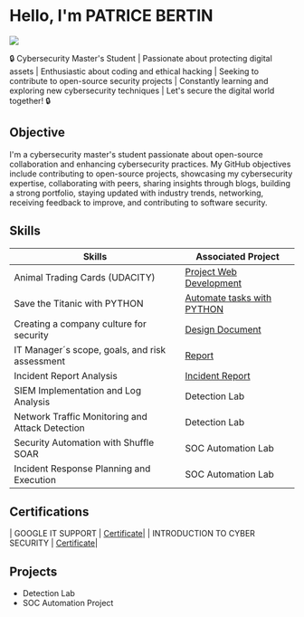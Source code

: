 # Hello, I'm PATRICE BERTIN
<a href="https://www.linkedin.com/in/patrice-bertin-towa-529328170"><img src="https://img.shields.io/badge/-LinkedIn-0072b1?&style=for-the-badge&logo=linkedin&logoColor=white" /></a>

🔒 Cybersecurity Master's Student | Passionate about protecting digital assets | Enthusiastic about coding and ethical hacking | Seeking to contribute to open-source security projects | Constantly learning and exploring new cybersecurity techniques | Let's secure the digital world together! 🔒

## Objective

I'm a cybersecurity master's student passionate about open-source collaboration and enhancing cybersecurity practices. My GitHub objectives include contributing to open-source projects, showcasing my cybersecurity expertise, collaborating with peers, sharing insights through blogs, building a strong portfolio, staying updated with industry trends, networking, receiving feedback to improve, and contributing to software security.

## Skills

| Skills                                         | Associated Project         |
|-----------------------------------------------|----------------------------|
| Animal Trading Cards (UDACITY)                | <a href="https://github.com/PatriceBertin/Animal-Trading-cards">Project Web Development</a>|
| Save the Titanic with PYTHON                  | <a href="https://github.com/PatriceBertin/SAVE-THE-TITANIC">Automate tasks with PYTHON</a>|
| Creating a company culture for security       | <a href="https://github.com/PatriceBertin/DESIGN-DOCUMENT">Design Document</a>|
| IT Manager´s scope, goals, and risk assessment| <a href="https://github.com/PatriceBertin/REPORT.git">Report</a>|
| Incident Report Analysis                      | <a href="https://github.com/PatriceBertin/Incident-Report-Analysis.git">Incident Report</a>|
| SIEM Implementation and Log Analysis          | Detection Lab|
| Network Traffic Monitoring and Attack Detection | Detection Lab|
| Security Automation with Shuffle SOAR         | SOC Automation Lab|
| Incident Response Planning and Execution      | SOC Automation Lab|






## Certifications
| GOOGLE IT SUPPORT    |  <a href="https://www.coursera.org/account/accomplishments/specialization/certificate/ZWFZH7XA8M28">Certificate</a>|
| INTRODUCTION TO CYBER SECURITY  |    <a href="https://tryhackme-certificates.s3-eu-west-1.amazonaws.com/THM-6DSLOJUMKF.png">Certificate</a>|
## Projects
- Detection Lab
- SOC Automation Project
